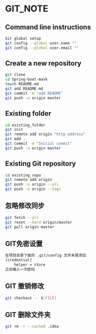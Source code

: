 # GIT_NOTE

## Command line instructions

```bash
Git global setup
git config --global user.name ""
git config --global user.email ""
```

## Create a new repository

```bash
git clone
cd Spring-boot-mask
touch README.md
git add README.md
git commit -m "add README"
git push -u origin master
```

## Existing folder

```bash
cd existing_folder
git init
git remote add origin "http address"
git add .
git commit -m "Initial commit"
git push -u origin master
```

## Existing Git repository

```bash
cd existing_repo
git remote add origin
git push -u origin --all
git push -u origin --tags
```

## 忽略修改同步

```bash
git fetch --all
git reset --hard origin/master
git pull origin master
```

## GIT免密设置

```bash
在项目目录下面的 .git/config 文件末尾添加
[credential]
    helper = store
之后输入一次密码
```

## GIT 撤销修改

```bash
git checkout -- $[FILE]
```

## GIT 删除文件夹
```bash
git rm -r --cached .idea 
```